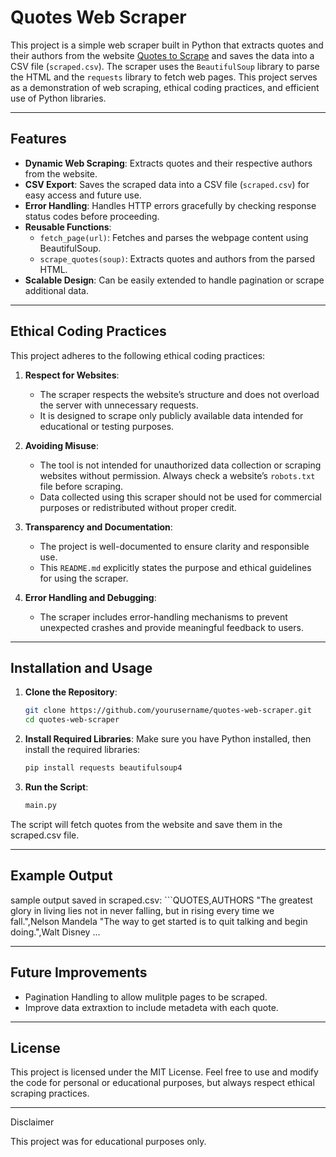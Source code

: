 # Quotes Web Scraper

This project is a simple web scraper built in Python that extracts quotes and their authors from the website [Quotes to Scrape](http://quotes.toscrape.com) and saves the data into a CSV file (`scraped.csv`). The scraper uses the `BeautifulSoup` library to parse the HTML and the `requests` library to fetch web pages. This project serves as a demonstration of web scraping, ethical coding practices, and efficient use of Python libraries.

---

## Features

- **Dynamic Web Scraping**: Extracts quotes and their respective authors from the website.
- **CSV Export**: Saves the scraped data into a CSV file (`scraped.csv`) for easy access and future use.
- **Error Handling**: Handles HTTP errors gracefully by checking response status codes before proceeding.
- **Reusable Functions**:
  - `fetch_page(url)`: Fetches and parses the webpage content using BeautifulSoup.
  - `scrape_quotes(soup)`: Extracts quotes and authors from the parsed HTML.
- **Scalable Design**: Can be easily extended to handle pagination or scrape additional data.

---

## Ethical Coding Practices

This project adheres to the following ethical coding practices:

1. **Respect for Websites**: 
   - The scraper respects the website’s structure and does not overload the server with unnecessary requests.
   - It is designed to scrape only publicly available data intended for educational or testing purposes.

2. **Avoiding Misuse**:
   - The tool is not intended for unauthorized data collection or scraping websites without permission. Always check a website’s `robots.txt` file before scraping.
   - Data collected using this scraper should not be used for commercial purposes or redistributed without proper credit.

3. **Transparency and Documentation**:
   - The project is well-documented to ensure clarity and responsible use.
   - This `README.md` explicitly states the purpose and ethical guidelines for using the scraper.

4. **Error Handling and Debugging**:
   - The scraper includes error-handling mechanisms to prevent unexpected crashes and provide meaningful feedback to users.

---

## Installation and Usage

1. **Clone the Repository**:
   ```bash
   git clone https://github.com/yourusername/quotes-web-scraper.git
   cd quotes-web-scraper
2.	**Install Required Libraries**:
	Make sure you have Python installed, then install the required libraries:
	```bash
	pip install requests beautifulsoup4
3. **Run the Script**:
	```bash
	main.py

The script will fetch quotes from the website and save them in the scraped.csv file.

---

## Example Output

sample output saved in scraped.csv:
	```QUOTES,AUTHORS
	"The greatest glory in living lies not in never falling, but in rising every time we fall.",Nelson Mandela
	"The way to get started is to quit talking and begin doing.",Walt Disney
...

---

## Future Improvements
- Pagination Handling to allow mulitple pages to be scraped.
- Improve data extraxtion to include metadeta with each quote.

---

## License

This project is licensed under the MIT License. Feel free to use and modify the code for personal or educational purposes, but always respect ethical scraping practices.

---

Disclaimer

This project was for educational purposes only.

